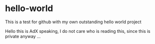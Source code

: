 # hello-world
This is a test for github with my own outstanding hello world project

Hello this is AdX speaking, I do not care who is reading this, since this is private anyway ...
